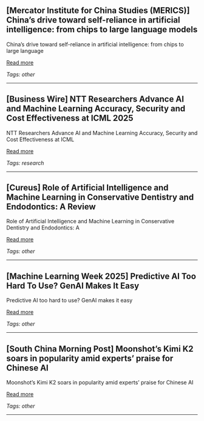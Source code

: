 ## [Mercator Institute for China Studies (MERICS)] China’s drive toward self-reliance in artificial intelligence: from chips to large language models

China’s drive toward self-reliance in artificial intelligence: from chips to large language

[Read more](https://merics.org/en/report/chinas-drive-toward-self-reliance-artificial-intelligence-chips-large-language-models)

_Tags: other_

---
## [Business Wire] NTT Researchers Advance AI and Machine Learning Accuracy, Security and Cost Effectiveness at ICML 2025

NTT Researchers Advance AI and Machine Learning Accuracy, Security and Cost Effectiveness at ICML

[Read more](https://www.businesswire.com/news/home/20250722162521/en/NTT-Researchers-Advance-AI-and-Machine-Learning-Accuracy-Security-and-Cost-Effectiveness-at-ICML-2025)

_Tags: research_

---
## [Cureus] Role of Artificial Intelligence and Machine Learning in Conservative Dentistry and Endodontics: A Review

Role of Artificial Intelligence and Machine Learning in Conservative Dentistry and Endodontics: A

[Read more](https://www.cureus.com/articles/388828-role-of-artificial-intelligence-and-machine-learning-in-conservative-dentistry-and-endodontics-a-review)

_Tags: other_

---
## [Machine Learning Week 2025] Predictive AI Too Hard To Use? GenAI Makes It Easy

Predictive AI too hard to use? GenAI makes it easy

[Read more](https://www.predictiveanalyticsworld.com/machinelearningtimes/predictive-ai-too-hard-to-use-genai-makes-it-easy/13883/)

_Tags: other_

---
## [South China Morning Post] Moonshot’s Kimi K2 soars in popularity amid experts’ praise for Chinese AI

Moonshot’s Kimi K2 soars in popularity amid experts’ praise for Chinese AI

[Read more](https://www.scmp.com/tech/tech-trends/article/3319100/moonshots-kimi-k2-soars-popularity-amid-experts-praise-chinese-ai-developments)

_Tags: other_

---
